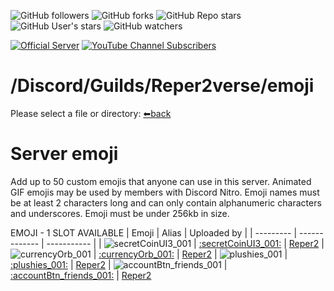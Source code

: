 ![GitHub followers](https://img.shields.io/github/followers/Reper2?color=gree&logo=github)
![GitHub forks](https://img.shields.io/github/forks/Reper2/Downloadable-Files?color=gree&logo=github)
![GitHub Repo stars](https://img.shields.io/github/stars/Reper2/Downloadable-Files?color=gree&label=repo%20stars&logo=github)
![GitHub User's stars](https://img.shields.io/github/stars/Reper2?affiliations=OWNER&color=gree&label=user%20stars&logo=github)
![GitHub watchers](https://img.shields.io/github/watchers/Reper2/Downloadable-Files?color=gree&logo=github)

[![Official Server](https://img.shields.io/discord/771861170256085023?color=%237289DA&label=Official%20Server&logo=discord)](https://discord.gg/JGEjfm5Gn4)
[![YouTube Channel Subscribers](https://img.shields.io/youtube/channel/subscribers/UCofCDfLjs_TkiC-p0-k_9XA?color=%23FF6969&label=Reper2%20%5BGD%5D&logo=youtube&logoColor=%23FF0000&style=flat)](https://www.youtube.com/channel/UCofCDfLjs_TkiC-p0-k_9XA)

# /Discord/Guilds/Reper2verse/emoji
Please select a file or directory:
[⬅back](https://reper2.github.io/Downloadable-Files/md/discord/guilds/771861170256085023)

# Server emoji

Add up to 50 custom emojis that anyone can use in this server. Animated GIF emojis may
be used by members with Discord Nitro. Emoji names must be at least 2 characters long
and can only contain alphanumeric characters and underscores. Emoji must be under
256kb in size.



EMOJI - 1 SLOT AVAILABLE
| Emoji 	| Alias 		| Uploaded by |
| --------- | ------------- | ----------- |
| ![secretCoinUI3_001](https://cdn.discordapp.com/emojis/882520778376101948.png?v=1) | [:secretCoinUI3_001:](https://cdn.discordapp.com/emojis/882520778376101948.png?v=1) | [Reper2](https://discord.gg/aMSKe7ZT9Q)
| ![currencyOrb_001](https://cdn.discordapp.com/emojis/885366433540874272.png?v=1) | [:currencyOrb_001:](https://cdn.discordapp.com/emojis/885366433540874272.png?v=1) | [Reper2](https://discord.gg/aMSKe7ZT9Q)
| ![plushies_001](https://cdn.discordapp.com/emojis/885357890649612299.png?v=1) | [:plushies_001:](https://cdn.discordapp.com/emojis/885357890649612299.png?v=1) | [Reper2](https://discord.gg/aMSKe7ZT9Q)
| ![accountBtn_friends_001](https://cdn.discordapp.com/emojis/885356969857265684.png?v=1) | [:accountBtn_friends_001:](https://cdn.discordapp.com/emojis/885356969857265684.png?v=1) | [Reper2](https://discord.gg/aMSKe7ZT9Q)



